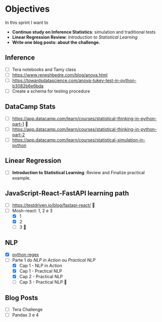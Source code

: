 # Objectives

In this sprint I want to
- **Continuo study on Inference Statistics**: simulation and traditional tests
- **Linear Regression Review**: *Introduction to Statistical Learning*
- **Write one blog posts: about the challenge.**


## Inference
- [ ] Tera notebooks and Tamy class
- [ ] https://www.reneshbedre.com/blog/anova.html
- [ ] https://towardsdatascience.com/anova-tukey-test-in-python-b3082b6e6bda
- [ ] Create a schema for testing procedure

## DataCamp Stats
- [ ] https://app.datacamp.com/learn/courses/statistical-thinking-in-python-part-1 🚨
- [ ] https://app.datacamp.com/learn/courses/statistical-thinking-in-python-part-2
- [ ] https://app.datacamp.com/learn/courses/statistical-simulation-in-python

## Linear Regression
- [ ] **Introduction to Statistical Learning**: Review and Finalize practical example.

## JavaScript-React-FastAPI learning path
- [ ] https://testdriven.io/blog/fastapi-react/ 🚨
- [ ] Mosh-react: 1, 2 e 3
  - [x] 1
  - [x] 2
  - [ ] 3 🚨

## NLP
- [x] [python regex](https://www.youtube.com/watch?v=K8L6KVGG-7o)
- [ ] Parte 1 do *NLP in Action* ou *Practical NLP*
  - [x] Cap 1 - NLP in Action
  - [x] Cap 1 - Practical NLP
  - [x] Cap 2 - Practical NLP
  - [ ] Cap 3 - Practical NLP 🚨

## Blog Posts
- [ ] Tera Challenge
- [ ] Pandas 3 e 4